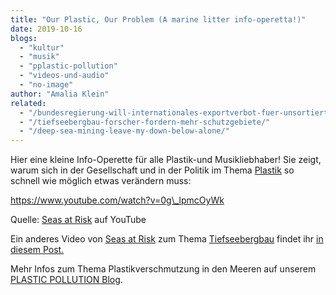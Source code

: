 ```yaml
---
title: "Our Plastic, Our Problem (A marine litter info-operetta!)"
date: 2019-10-16
blogs: 
  - "kultur"
  - "musik"
  - "pplastic-pollution"
  - "videos-und-audio"
  - "no-image"
author: "Amalia Klein"
related: 
  - "/bundesregierung-will-internationales-exportverbot-fuer-unsortierten-plastikmuell/"
  - "/tiefseebergbau-forscher-fordern-mehr-schutzgebiete/"
  - "/deep-sea-mining-leave-my-down-below-alone/"
---
```


Hier eine kleine Info-Operette für alle Plastik-und Musikliebhaber! Sie zeigt, warum sich in der Gesellschaft und in der Politik im Thema [Plastik](https://www.deepwave.org/bundesregierung-will-internationales-exportverbot-fuer-unsortierten-plastikmuell/) so schnell wie möglich etwas verändern muss:

https://www.youtube.com/watch?v=0g\_lpmcOyWk

Quelle: [Seas at Risk](https://youtu.be/0g_lpmcOyWk) auf YouTube

Ein anderes Video von [Seas at Risk](http://seas-at-risk.org) zum Thema [Tiefseebergbau](https://www.deepwave.org/tiefseebergbau-forscher-fordern-mehr-schutzgebiete/) findet ihr [in diesem Post.](https://www.deepwave.org/deep-sea-mining-leave-my-down-below-alone/)

Mehr Infos zum Thema Plastikverschmutzung in den Meeren auf unserem [PLASTIC POLLUTION Blog](https://www.deepwave.org/bluestraw-kampagne/plastic-pollution-blog/).
